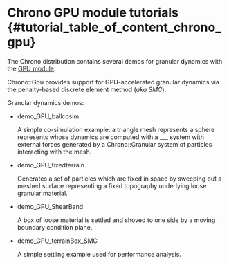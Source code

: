 Chrono GPU module tutorials {#tutorial_table_of_content_chrono_gpu}
===============================

The Chrono distribution contains several demos for granular dynamics with the [GPU module](group__gpu__module.html).

Chrono::Gpu provides support for GPU-accelerated granular dynamics via the penalty-based discrete element method (*aka SMC*).

Granular dynamics demos:

- demo_GPU_ballcosim
    
    A simple co-simulation example: a triangle mesh represents a sphere represents whose dynamics are computed with a ___ system with external forces generated by a Chrono::Granular system of particles interacting with the mesh.
    
- demo_GPU_fixedterrain

    Generates a set of particles which are fixed in space by sweeping out a meshed surface representing a fixed topography underlying loose granular material.
    
- demo_GPU_ShearBand

    A box of loose material is settled and shoved to one side by a moving boundary condition plane.
    
- demo_GPU_terrainBox_SMC

    A simple settling example used for performance analysis.
